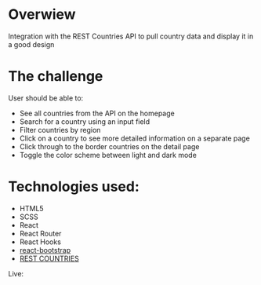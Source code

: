 # Overwiew
Integration with the REST Countries API to pull country data and display it in a good design

# The challenge
User should be able to:
- See all countries from the API on the homepage
- Search for a country using an input field
- Filter countries by region
- Click on a country to see more detailed information on a separate page
- Click through to the border countries on the detail page
- Toggle the color scheme between light and dark mode

# Technologies used:
- HTML5
- SCSS
- React
- React Router
- React Hooks
- [react-bootstrap](https://react-bootstrap.netlify.app/)
- [REST COUNTRIES](https://restcountries.com/)

Live: 


